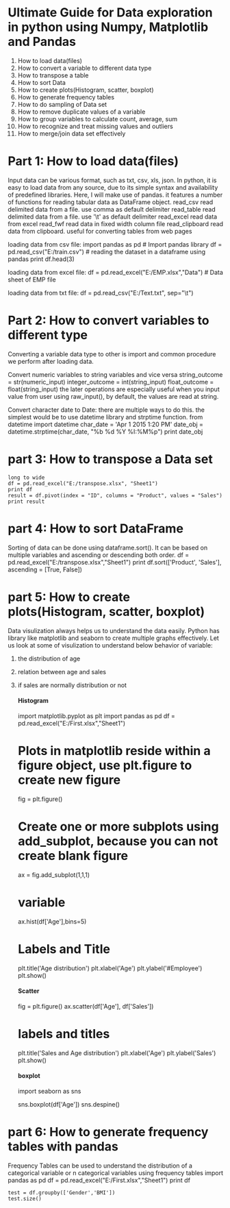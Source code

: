 # Ultimate Guide for Data exploration in python using Numpy, Matplotlib and Pandas

1. How to load data(files)
2. How to convert a variable to different data type
3. How to transpose a table
4. How to sort Data
5. How to create plots(Histogram, scatter, boxplot)
6. How to generate frequency tables
7. How to do sampling of Data set
8. How to remove duplicate values of a variable
9. How to group variables to calculate count, average, sum
10. How to recognize and treat missing values and outliers
11. How to merge/join data set effectively

# Part 1: How to load data(files)
Input data can be various format, such as txt, csv, xls, json. In python, it is easy to load data from any source, due to its simple syntax and availability of predefined libraries. Here, I will make use of pandas. it features a number of functions for reading tabular data as DataFrame object.
read_csv	read delimited data from a file. use comma as default delimiter
read_table	read delimited data from a file. use '\t' as default delimiter
read_excel	read data from excel
read_fwf	read data in fixed width column file
read_clipboard	read data from clipboard. useful for converting tables from web pages

loading data from csv file:
	import pandas as pd
	# Import pandas library
	df = pd.read_csv("E:/train.csv")
	# reading the dataset in a dataframe using pandas
	print df.head(3)

loading data from excel file:
	df = pd.read_excel("E:/EMP.xlsx","Data") # Data sheet of EMP file

loading data from txt file:
	df = pd.read_csv("E:/Text.txt", sep="\t")

# Part 2: How to convert variables to different type
Converting a variable data type to other is import and common procedure we perform after loading data.

Convert numeric variables to string variables and vice versa 
	string_outcome = str(numeric_input) 
	integer_outcome = int(string_input)
	float_outcome = float(string_input)
the later operations are especially useful when you input value from user using raw_input(), by default, the values are read at string.

Convert character date to Date:
there are multiple ways to do this. the simplest would be to use datetime library and strptime function.
	from datetime import datetime
	char_date = 'Apr 1 2015 1:20 PM'
	date_obj = datetime.strptime(char_date, "%b %d %Y %I:%M%p")
	print date_obj
	
# part 3: How to transpose a Data set
	long to wide
	df = pd.read_excel("E:/transpose.xlsx", "Sheet1")
	print df
	result = df.pivot(index = "ID", columns = "Product", values = "Sales")
	print result

# part 4: How to sort DataFrame
Sorting of data can be done using dataframe.sort(). It can be based on multiple variables and ascending or descending both order.
	df = pd.read_excel("E:/transpose.xlsx","Sheet1")
	print df.sort(['Product', 'Sales'], ascending = [True, False])

# part 5: How to create plots(Histogram, scatter, boxplot)
Data visulization always helps us to understand the data easily. Python has library like matplotlib and seaborn to create multiple graphs effectively. Let us look at some of visulization to understand below behavior of variable:
1. the distribution of age 
2. relation between age and sales
3. if sales are normally distribution or not
	#### Histogram
	import matplotlib.pyplot as plt
	import pandas as pd
	df = pd.read_excel("E:/First.xlsx","Sheet1")
	
	# Plots in matplotlib reside within a figure object, use plt.figure to create new figure
	fig = plt.figure()

	# Create one or more subplots using add_subplot, because you can not create blank figure
	ax = fig.add_subplot(1,1,1)
	
	# variable
	ax.hist(df['Age'],bins=5)
	
	# Labels and Title
	plt.title('Age distribution')
	plt.xlabel('Age')
	plt.ylabel('#Employee')
	plt.show()
	
	#### Scatter
	fig = plt.figure()
	ax.scatter(df['Age'], df['Sales'])
	
	# labels and titles
	plt.title('Sales and Age distribution')
	plt.xlabel('Age')
	plt.ylabel('Sales')
	plt.show()
	
	#### boxplot
	import seaborn as sns
	
	sns.boxplot(df['Age'])
	sns.despine()
	
# part 6: How to generate frequency tables with pandas
Frequency Tables can be used to understand the distribution of a categorical variable or n categorical variables using frequency tables
	import pandas as pd
	df = pd.read_excel("E:/First.xlsx","Sheet1")
	print df
	
	test = df.groupby(['Gender','BMI'])
	test.size()








